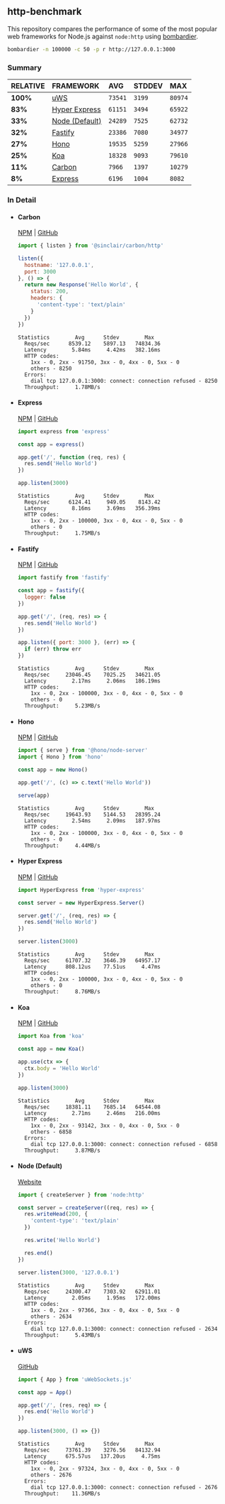 ## http-benchmark

This repository compares the performance of some of the most popular web frameworks for Node.js against `node:http` using [bombardier](https://github.com/codesenberg/bombardier).

```bash
bombardier -n 100000 -c 50 -p r http://127.0.0.1:3000
```

### Summary

| RELATIVE | FRAMEWORK | AVG | STDDEV | MAX |
| :--- | :--- | :--- | :--- | :--- |
| **100%** | [uWS](#uws) | `73541` | `3199` | `80974` |
| **83%** | [Hyper Express](#hyper-express) | `61151` | `3494` | `65922` |
| **33%** | [Node (Default)](#node-default) | `24289` | `7525` | `62732` |
| **32%** | [Fastify](#fastify) | `23386` | `7080` | `34977` |
| **27%** | [Hono](#hono) | `19535` | `5259` | `27966` |
| **25%** | [Koa](#koa) | `18328` | `9093` | `79610` |
| **11%** | [Carbon](#carbon) | `7966` | `1397` | `10279` |
| **8%** | [Express](#express) | `6196` | `1004` | `8082` |


### In Detail

- #### Carbon
  [NPM](https://npmjs.com/@sinclair/carbon) | [GitHub](https://github.com/sinclairzx81/carbon)
  ```js
  import { listen } from '@sinclair/carbon/http'

  listen({
    hostname: '127.0.0.1',
    port: 3000
  }, () => {
    return new Response('Hello World', {
      status: 200,
      headers: {
        'content-type': 'text/plain'
      }
    })
  })
  ```

  ```
  Statistics        Avg      Stdev        Max
    Reqs/sec      8539.12    5897.13   74834.36
    Latency        5.84ms     4.42ms   382.16ms
    HTTP codes:
      1xx - 0, 2xx - 91750, 3xx - 0, 4xx - 0, 5xx - 0
      others - 8250
    Errors:
      dial tcp 127.0.0.1:3000: connect: connection refused - 8250
    Throughput:     1.78MB/s
  ```

- #### Express
  [NPM](https://npmjs.com/express) | [GitHub](https://github.com/expressjs/express)
  ```js
  import express from 'express'

  const app = express()

  app.get('/', function (req, res) {
    res.send('Hello World')
  })

  app.listen(3000)
  ```

  ```
  Statistics        Avg      Stdev        Max
    Reqs/sec      6124.41     949.05    8143.42
    Latency        8.16ms     3.69ms   356.39ms
    HTTP codes:
      1xx - 0, 2xx - 100000, 3xx - 0, 4xx - 0, 5xx - 0
      others - 0
    Throughput:     1.75MB/s
  ```

- #### Fastify
  [NPM](https://npmjs.com/fastify) | [GitHub](https://github.com/fastify/fastify)
  ```js
  import fastify from 'fastify'

  const app = fastify({
    logger: false
  })

  app.get('/', (req, res) => {
    res.send('Hello World')
  })

  app.listen({ port: 3000 }, (err) => {
    if (err) throw err
  })
  ```

  ```
  Statistics        Avg      Stdev        Max
    Reqs/sec     23046.45    7025.25   34621.05
    Latency        2.17ms     2.06ms   186.19ms
    HTTP codes:
      1xx - 0, 2xx - 100000, 3xx - 0, 4xx - 0, 5xx - 0
      others - 0
    Throughput:     5.23MB/s
  ```

- #### Hono
  [NPM](https://npmjs.com/hono) | [GitHub](https://github.com/honojs/hono)
  ```js
  import { serve } from '@hono/node-server'
  import { Hono } from 'hono'

  const app = new Hono()

  app.get('/', (c) => c.text('Hello World'))

  serve(app)
  ```

  ```
  Statistics        Avg      Stdev        Max
    Reqs/sec     19643.93    5144.53   28395.24
    Latency        2.54ms     2.09ms   187.97ms
    HTTP codes:
      1xx - 0, 2xx - 100000, 3xx - 0, 4xx - 0, 5xx - 0
      others - 0
    Throughput:     4.44MB/s
  ```

- #### Hyper Express
  [NPM](https://npmjs.com/hyper-express) | [GitHub](https://github.com/kartikk221/hyper-express)
  ```js
  import HyperExpress from 'hyper-express'

  const server = new HyperExpress.Server()

  server.get('/', (req, res) => {
    res.send('Hello World')
  })

  server.listen(3000)
  ```

  ```
  Statistics        Avg      Stdev        Max
    Reqs/sec     61707.32    3646.39   64957.17
    Latency      808.12us    77.51us     4.47ms
    HTTP codes:
      1xx - 0, 2xx - 100000, 3xx - 0, 4xx - 0, 5xx - 0
      others - 0
    Throughput:     8.76MB/s
  ```

- #### Koa
  [NPM](https://npmjs.com/koa) | [GitHub](https://github.com/koajs/koa)
  ```js
  import Koa from 'koa'

  const app = new Koa()

  app.use(ctx => {
    ctx.body = 'Hello World'
  })

  app.listen(3000)
  ```

  ```
  Statistics        Avg      Stdev        Max
    Reqs/sec     18381.11    7685.14   64544.08
    Latency        2.71ms     2.46ms   216.00ms
    HTTP codes:
      1xx - 0, 2xx - 93142, 3xx - 0, 4xx - 0, 5xx - 0
      others - 6858
    Errors:
      dial tcp 127.0.0.1:3000: connect: connection refused - 6858
    Throughput:     3.87MB/s
  ```

- #### Node (Default)
  [Website](https://nodejs.org/api/http.html)
  ```js
  import { createServer } from 'node:http'

  const server = createServer((req, res) => {
    res.writeHead(200, {
      'content-type': 'text/plain'
    })

    res.write('Hello World')

    res.end()
  })

  server.listen(3000, '127.0.0.1')
  ```

  ```
  Statistics        Avg      Stdev        Max
    Reqs/sec     24300.47    7303.92   62911.01
    Latency        2.05ms     1.95ms   172.00ms
    HTTP codes:
      1xx - 0, 2xx - 97366, 3xx - 0, 4xx - 0, 5xx - 0
      others - 2634
    Errors:
      dial tcp 127.0.0.1:3000: connect: connection refused - 2634
    Throughput:     5.43MB/s
  ```

- #### uWS
  [GitHub](https://github.com/uNetworking/uWebSockets.js)
  ```js
  import { App } from 'uWebSockets.js'

  const app = App()

  app.get('/', (res, req) => {
    res.end('Hello World')
  })

  app.listen(3000, () => {})
  ```

  ```
  Statistics        Avg      Stdev        Max
    Reqs/sec     73761.39    3276.56   84132.94
    Latency      675.57us   137.20us     4.75ms
    HTTP codes:
      1xx - 0, 2xx - 97324, 3xx - 0, 4xx - 0, 5xx - 0
      others - 2676
    Errors:
      dial tcp 127.0.0.1:3000: connect: connection refused - 2676
    Throughput:    11.36MB/s
  ```



